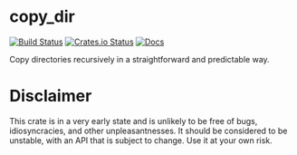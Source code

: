 # copy_dir

[![Build Status](https://travis-ci.org/mdunsmuir/copy_dir.svg)](https://travis-ci.org/mdunsmuir/copy_dir)
[![Crates.io Status](https://img.shields.io/crates/v/copy_dir.svg)](https://crates.io/crates/copy_dir)
[![Docs](https://docs.rs/copy_dir/badge.svg)](https://docs.rs/copy_dir)

Copy directories recursively in a straightforward and predictable way.

# Disclaimer

This crate is in a very early state and is unlikely to be free of bugs,
idiosyncracies, and other unpleasantnesses. It should be considered to be
unstable, with an API that is subject to change. Use it at your own risk.
